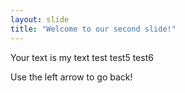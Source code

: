 ```yaml
---
layout: slide
title: "Welcome to our second slide!"
---
```

Your text is my text test test5 test6

Use the left arrow to go back!
